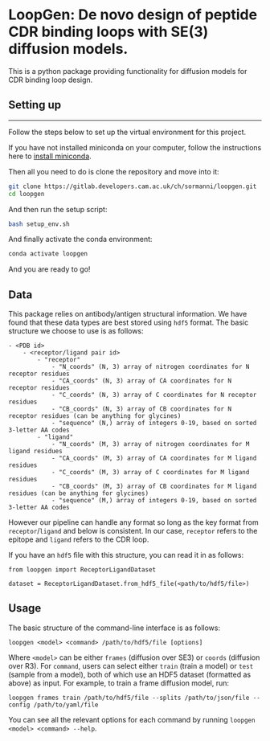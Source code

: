 # LoopGen: De novo design of peptide CDR binding loops with SE(3) diffusion models.

This is a python package providing functionality for diffusion models for CDR binding loop design. 

## Setting up

---

Follow the steps below to set up the virtual environment for this project.

If you have not installed miniconda on your computer, follow the instructions here to 
[install miniconda](https://conda.io/projects/conda/en/latest/user-guide/install/index.html).

Then all you need to do is clone the repository and move into it:

```bash
git clone https://gitlab.developers.cam.ac.uk/ch/sormanni/loopgen.git
cd loopgen
```

And then run the setup script:
```bash
bash setup_env.sh
```

And finally activate the conda environment:

```bash
conda activate loopgen
```

And you are ready to go! 


## Data

This package relies on antibody/antigen structural information. We have found that 
these data types are best stored using `hdf5` format. The basic structure we choose 
to use is as follows:

```
- <PDB id>
    - <receptor/ligand pair id>
        - "receptor"
            - "N_coords" (N, 3) array of nitrogen coordinates for N receptor residues
            - "CA_coords" (N, 3) array of CA coordinates for N receptor residues
            - "C_coords" (N, 3) array of C coordinates for N receptor residues
            - "CB_coords" (N, 3) array of CB coordinates for N receptor residues (can be anything for glycines)
            - "sequence" (N,) array of integers 0-19, based on sorted 3-letter AA codes
        - "ligand"
            - "N_coords" (M, 3) array of nitrogen coordinates for M ligand residues
            - "CA_coords" (M, 3) array of CA coordinates for M ligand residues
            - "C_coords" (M, 3) array of C coordinates for M ligand residues
            - "CB_coords" (M, 3) array of CB coordinates for M ligand residues (can be anything for glycines)
            - "sequence" (M,) array of integers 0-19, based on sorted 3-letter AA codes
```

However our pipeline can handle any format so long as the key format
from `receptor`/`ligand` and below is consistent. In our case, `receptor` refers to the 
epitope and `ligand` refers to the CDR loop.

If you have an `hdf5` file with this structure, you can read it in as follows:

```
from loopgen import ReceptorLigandDataset

dataset = ReceptorLigandDataset.from_hdf5_file(<path/to/hdf5/file>)
```


## Usage

The basic structure of the command-line interface is as follows:

```
loopgen <model> <command> /path/to/hdf5/file [options]
```

Where `<model>` can be either `frames` (diffusion over SE3) or `coords` (diffusion over R3). 
For `command`, users can select either `train` (train a model) or `test` (sample from a model),
both of which use an HDF5 dataset (formatted as above) as input. For example, to train a frame
diffusion model, run:

```
loopgen frames train /path/to/hdf5/file --splits /path/to/json/file --config /path/to/yaml/file 
```

You can see all the relevant options for each command by running `loopgen <model> <command> --help`.
